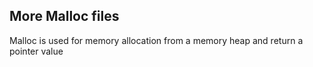 <h2>More Malloc files</h2> <p> Malloc is used for memory allocation from a memory heap and return a pointer value</p>
